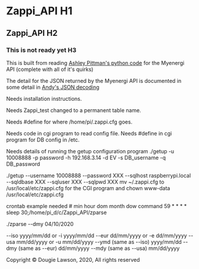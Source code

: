 # Zappi_API H1
## Zappi_API H2
### This is not ready yet H3

This is built from reading 
[Ashley Pittman's python code](https://github.com/ashleypittman/mec)
for the Myenergi API (complete with all of it's quirks)

The detail for the JSON returned by the Myenergi API is documented in some detail in [Andy's JSON decoding](https://github.com/twonk/MyEnergi-App-Api)

Needs installation instructions.

Needs Zappi_test changed to a permanent table name.

Needs #define for where /home/pi/.zappi.cfg goes.

Needs code in cgi program to read config file.
Needs #define in cgi program for DB config in /etc.

Needs details of running the getup configuration program
./getup -u 10008888 -p password -h 192.168.3.14 -d EV -s DB_username -q DB_password

./getup --username 10008888 --password XXX --sqlhost raspberrypi.local --sqldbase XXX --sqluser XXX --sqlpwd XXX
mv ~/.zappi.cfg to /usr/local/etc/zappi.cfg for the CGI program and chown www-data /usr/local/etc/zappi.cfg 

crontab example needed
    # min hour dom month dow command
    59 * * * * sleep 30;/home/pi_d/c/Zappi_API/zparse

 ./zparse --dmy 04/10/2020

 --iso yyyy/mm/dd or -i yyyy/mm/dd
 --eur dd/mm/yyyy or -e dd/mm/yyyy
 --usa mm/dd/yyyy or -u mm/dd/yyyy
 --ymd (same as --iso) yyyy/mm/dd
 --dmy (same as --eur) dd/mm/yyyy
 --mdy (same as --usa) mm/dd/yyyy

Copyright © Dougie Lawson, 2020, All rights reserved
